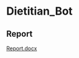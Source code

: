 # Dietitian_Bot

## Report

[Report.docx](https://github.com/Umeshpalivela/Dietitian_Bot/files/8501915/Report.docx)
